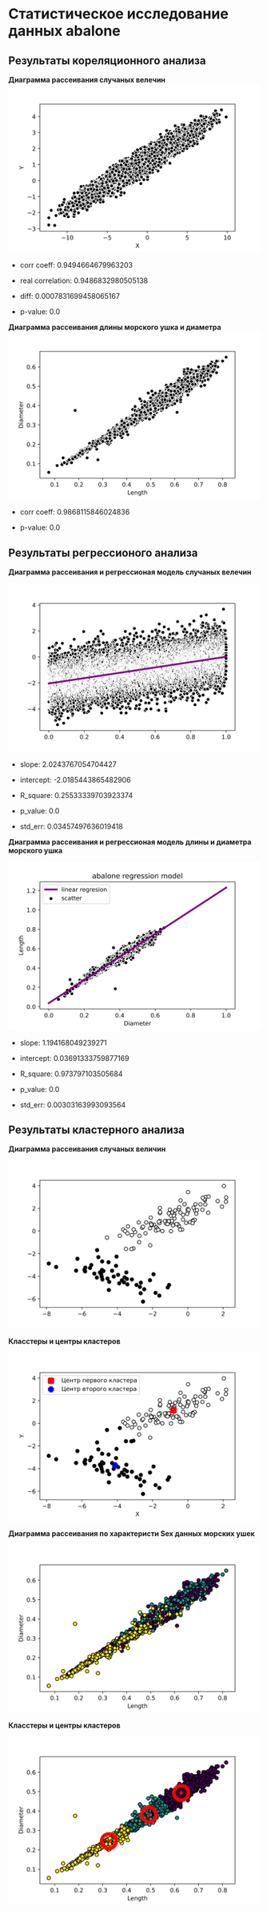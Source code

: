 # Статистическое исследование данных abalone

## Результаты кореляционного анализа

**Диаграмма рассеивания случаных велечин**
![Диаграмма рассеивания случаных велечин](data/multinoraml-dist-scatterplot.svg)

- corr coeff: 0.9494664679963203

- real correlation: 0.9486832980505138

- diff: 0.0007831699458065167

- p-value: 0.0

**Диаграмма рассеивания длины морского ушка и диаметра**
![Диаграмма рассеивания длины морского ушка и диаметра](data/abalone-scatterplot.svg)

- corr coeff: 0.9868115846024836

- p-value: 0.0

## Результаты регрессионого анализа

**Диаграмма рассеивания и регрессионая модель случаных велечин**

![Диаграмма рассеивания и регрессионая модель случаных велечин](data/lineregressongendata.svg)

- slope: 2.0243767054704427

- intercept: -2.0185443865482906

- R_square: 0.25533339703923374

- p_value: 0.0

- std_err: 0.03457497636019418

**Диаграмма рассеивания и регрессионая модель длины и диаметра морского ушка**

![Диаграмма рассеивания и регрессионая модель морского ушка от диаметра](data/abalone-regression-model.svg)

- slope: 1.194168049239271

- intercept: 0.03691333759877169

- R_square: 0.973797103505684

- p_value: 0.0

- std_err: 0.00303163993093564

## Результаты кластерного анализа

**Диаграмма рассеивания случаных величин**

![Диаграмма рассеивания случаных величин](data/gendatascatterplot-03.svg)

**Класстеры и центры кластеров**

![Класстеры и центры кластеров](data/gendataclusters-03.svg)

**Диаграмма рассеивания по характеристи Sex данных морских ушек**

![Диаграмма рассеивания по характеристи Sex данных морских ушек](data/abalonebysex.svg)

**Класстеры и центры кластеров**

![Класстеры и центры кластеров](data/clusterabalonebysex.svg)
